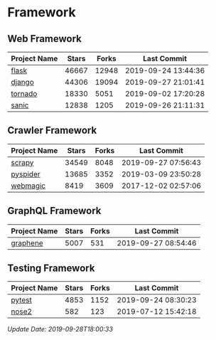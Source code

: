 # Framework

## Web Framework

| Project Name | Stars | Forks | Last Commit |
| ------------ | ----- | ----- | ----------- |
| [flask](https://github.com/pallets/flask) | 46667 | 12948 | 2019-09-24 13:44:36 |
| [django](https://github.com/django/django) | 44306 | 19094 | 2019-09-27 21:01:41 |
| [tornado](https://github.com/tornadoweb/tornado) | 18330 | 5051 | 2019-09-02 17:20:28 |
| [sanic](https://github.com/huge-success/sanic) | 12838 | 1205 | 2019-09-26 21:11:31 |

## Crawler Framework

| Project Name | Stars | Forks | Last Commit |
| ------------ | ----- | ----- | ----------- |
| [scrapy](https://github.com/scrapy/scrapy) | 34549 | 8048 | 2019-09-27 07:56:43 |
| [pyspider](https://github.com/binux/pyspider) | 13685 | 3352 | 2019-03-09 23:50:28 |
| [webmagic](https://github.com/code4craft/webmagic) | 8419 | 3609 | 2017-12-02 02:57:06 |

## GraphQL Framework

| Project Name | Stars | Forks | Last Commit |
| ------------ | ----- | ----- | ----------- |
| [graphene](https://github.com/graphql-python/graphene) | 5007 | 531 | 2019-09-27 08:54:46 |

## Testing Framework

| Project Name | Stars | Forks | Last Commit |
| ------------ | ----- | ----- | ----------- |
| [pytest](https://github.com/pytest-dev/pytest) | 4853 | 1152 | 2019-09-24 08:30:23 |
| [nose2](https://github.com/nose-devs/nose2) | 582 | 123 | 2019-07-12 15:42:18 |

*Update Date: 2019-09-28T18:00:33*